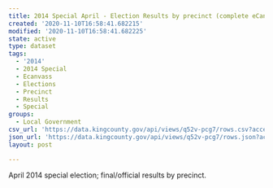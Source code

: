 ```yaml
---
title: 2014 Special April - Election Results by precinct (complete eCanvass dataset)
created: '2020-11-10T16:58:41.682215'
modified: '2020-11-10T16:58:41.682225'
state: active
type: dataset
tags:
  - '2014'
  - 2014 Special
  - Ecanvass
  - Elections
  - Precinct
  - Results
  - Special
groups:
  - Local Government
csv_url: 'https://data.kingcounty.gov/api/views/q52v-pcg7/rows.csv?accessType=DOWNLOAD'
json_url: 'https://data.kingcounty.gov/api/views/q52v-pcg7/rows.json?accessType=DOWNLOAD'
layout: post

---
```

April 2014 special election; final/official results by precinct.
